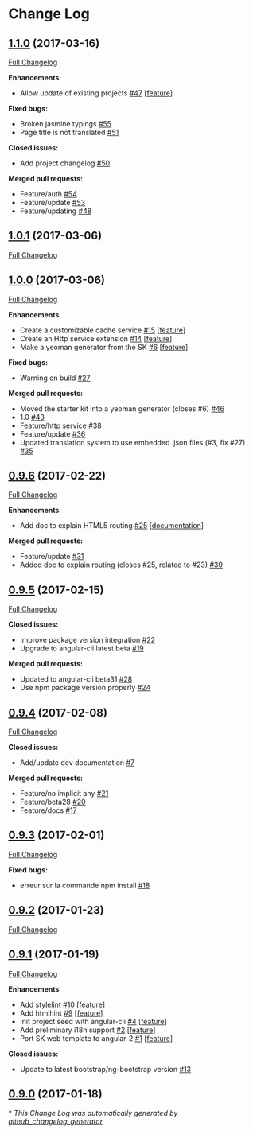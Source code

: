# Change Log

## [1.1.0](https://github.com/angular-starter-kit/generator-ngx-app/tree/1.1.0) (2017-03-16)
[Full Changelog](https://github.com/angular-starter-kit/generator-ngx-app/compare/1.0.1...1.1.0)

**Enhancements**:

- Allow update of existing projects [\#47](https://github.com/angular-starter-kit/generator-ngx-app/issues/47) [[feature](https://github.com/angular-starter-kit/generator-ngx-app/labels/feature)]

**Fixed bugs:**

- Broken jasmine typings  [\#55](https://github.com/angular-starter-kit/generator-ngx-app/issues/55)
- Page title is not translated [\#51](https://github.com/angular-starter-kit/generator-ngx-app/issues/51)

**Closed issues:**

- Add project changelog [\#50](https://github.com/angular-starter-kit/generator-ngx-app/issues/50)

**Merged pull requests:**

- Feature/auth [\#54](https://github.com/angular-starter-kit/generator-ngx-app/pull/54)
- Feature/update [\#53](https://github.com/angular-starter-kit/generator-ngx-app/pull/53)
- Feature/updating [\#48](https://github.com/angular-starter-kit/generator-ngx-app/pull/48)

## [1.0.1](https://github.com/angular-starter-kit/generator-ngx-app/tree/1.0.1) (2017-03-06)
[Full Changelog](https://github.com/angular-starter-kit/generator-ngx-app/compare/1.0.0...1.0.1)

## [1.0.0](https://github.com/angular-starter-kit/generator-ngx-app/tree/1.0.0) (2017-03-06)
[Full Changelog](https://github.com/angular-starter-kit/generator-ngx-app/compare/0.9.6...1.0.0)

**Enhancements**:

- Create a customizable cache service [\#15](https://github.com/angular-starter-kit/generator-ngx-app/issues/15) [[feature](https://github.com/angular-starter-kit/generator-ngx-app/labels/feature)]
- Create an Http service extension [\#14](https://github.com/angular-starter-kit/generator-ngx-app/issues/14) [[feature](https://github.com/angular-starter-kit/generator-ngx-app/labels/feature)]
- Make a yeoman generator from the SK [\#6](https://github.com/angular-starter-kit/generator-ngx-app/issues/6) [[feature](https://github.com/angular-starter-kit/generator-ngx-app/labels/feature)]

**Fixed bugs:**

- Warning on build [\#27](https://github.com/angular-starter-kit/generator-ngx-app/issues/27)

**Merged pull requests:**

- Moved the starter kit into a yeoman generator \(closes \#6\) [\#46](https://github.com/angular-starter-kit/generator-ngx-app/pull/46)
- 1.0 [\#43](https://github.com/angular-starter-kit/generator-ngx-app/pull/43)
- Feature/http service [\#38](https://github.com/angular-starter-kit/generator-ngx-app/pull/38)
- Feature/update [\#36](https://github.com/angular-starter-kit/generator-ngx-app/pull/36)
- Updated translation system to use embedded .json files \(\#3, fix \#27\) [\#35](https://github.com/angular-starter-kit/generator-ngx-app/pull/35)

## [0.9.6](https://github.com/angular-starter-kit/generator-ngx-app/tree/0.9.6) (2017-02-22)
[Full Changelog](https://github.com/angular-starter-kit/generator-ngx-app/compare/0.9.5...0.9.6)

**Enhancements**:

- Add doc to explain HTML5 routing [\#25](https://github.com/angular-starter-kit/generator-ngx-app/issues/25) [[documentation](https://github.com/angular-starter-kit/generator-ngx-app/labels/documentation)]

**Merged pull requests:**

- Feature/update [\#31](https://github.com/angular-starter-kit/generator-ngx-app/pull/31)
- Added doc to explain routing \(closes \#25, related to \#23\) [\#30](https://github.com/angular-starter-kit/generator-ngx-app/pull/30)

## [0.9.5](https://github.com/angular-starter-kit/generator-ngx-app/tree/0.9.5) (2017-02-15)
[Full Changelog](https://github.com/angular-starter-kit/generator-ngx-app/compare/0.9.4...0.9.5)

**Closed issues:**

- Improve package version integration [\#22](https://github.com/angular-starter-kit/generator-ngx-app/issues/22)
- Upgrade to angular-cli latest beta [\#19](https://github.com/angular-starter-kit/generator-ngx-app/issues/19)

**Merged pull requests:**

- Updated to angular-cli beta31 [\#28](https://github.com/angular-starter-kit/generator-ngx-app/pull/28)
- Use npm package version properly [\#24](https://github.com/angular-starter-kit/generator-ngx-app/pull/24)

## [0.9.4](https://github.com/angular-starter-kit/generator-ngx-app/tree/0.9.4) (2017-02-08)
[Full Changelog](https://github.com/angular-starter-kit/generator-ngx-app/compare/0.9.3...0.9.4)

**Closed issues:**

- Add/update dev documentation [\#7](https://github.com/angular-starter-kit/generator-ngx-app/issues/7)

**Merged pull requests:**

- Feature/no implicit any [\#21](https://github.com/angular-starter-kit/generator-ngx-app/pull/21)
- Feature/beta28 [\#20](https://github.com/angular-starter-kit/generator-ngx-app/pull/20)
- Feature/docs [\#17](https://github.com/angular-starter-kit/generator-ngx-app/pull/17)

## [0.9.3](https://github.com/angular-starter-kit/generator-ngx-app/tree/0.9.3) (2017-02-01)
[Full Changelog](https://github.com/angular-starter-kit/generator-ngx-app/compare/0.9.2...0.9.3)

**Fixed bugs:**

- erreur sur la commande npm install [\#18](https://github.com/angular-starter-kit/generator-ngx-app/issues/18)

## [0.9.2](https://github.com/angular-starter-kit/generator-ngx-app/tree/0.9.2) (2017-01-23)
[Full Changelog](https://github.com/angular-starter-kit/generator-ngx-app/compare/0.9.1...0.9.2)

## [0.9.1](https://github.com/angular-starter-kit/generator-ngx-app/tree/0.9.1) (2017-01-19)
[Full Changelog](https://github.com/angular-starter-kit/generator-ngx-app/compare/0.9.0...0.9.1)

**Enhancements**:

- Add stylelint [\#10](https://github.com/angular-starter-kit/generator-ngx-app/issues/10) [[feature](https://github.com/angular-starter-kit/generator-ngx-app/labels/feature)]
- Add htmlhint [\#9](https://github.com/angular-starter-kit/generator-ngx-app/issues/9) [[feature](https://github.com/angular-starter-kit/generator-ngx-app/labels/feature)]
- Init project seed with angular-cli [\#4](https://github.com/angular-starter-kit/generator-ngx-app/issues/4) [[feature](https://github.com/angular-starter-kit/generator-ngx-app/labels/feature)]
- Add preliminary i18n support [\#2](https://github.com/angular-starter-kit/generator-ngx-app/issues/2) [[feature](https://github.com/angular-starter-kit/generator-ngx-app/labels/feature)]
- Port SK web template to angular-2 [\#1](https://github.com/angular-starter-kit/generator-ngx-app/issues/1) [[feature](https://github.com/angular-starter-kit/generator-ngx-app/labels/feature)]

**Closed issues:**

- Update to latest bootstrap/ng-bootstrap version [\#13](https://github.com/angular-starter-kit/generator-ngx-app/issues/13)

## [0.9.0](https://github.com/angular-starter-kit/generator-ngx-app/tree/0.9.0) (2017-01-18)


\* *This Change Log was automatically generated by [github_changelog_generator](https://github.com/skywinder/Github-Changelog-Generator)*